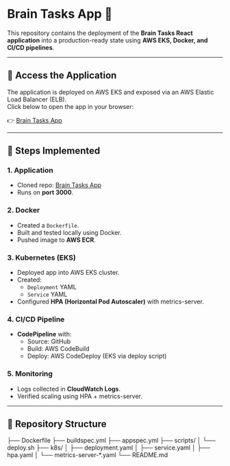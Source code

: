 # Brain Tasks App 🚀

This repository contains the deployment of the **Brain Tasks React application** into a production-ready state using **AWS EKS, Docker, and CI/CD pipelines**.

---

## 🔹 Access the Application
The application is deployed on AWS EKS and exposed via an AWS Elastic Load Balancer (ELB).  
Click below to open the app in your browser:

👉 [Brain Tasks App](http://a495cbc6fa5da4838b0165958ba9bf6d-1165788814.ap-south-1.elb.amazonaws.com)

---

## 🔹 Steps Implemented

### 1. Application
- Cloned repo: [Brain Tasks App](https://github.com/Vennilavan12/Brain-Tasks-App.git)
- Runs on **port 3000**.

### 2. Docker
- Created a `Dockerfile`.
- Built and tested locally using Docker.
- Pushed image to **AWS ECR**.

### 3. Kubernetes (EKS)
- Deployed app into AWS EKS cluster.
- Created:
  - `Deployment` YAML  
  - `Service` YAML  
- Configured **HPA (Horizontal Pod Autoscaler)** with metrics-server.

### 4. CI/CD Pipeline
- **CodePipeline** with:
  - Source: GitHub  
  - Build: AWS CodeBuild  
  - Deploy: AWS CodeDeploy (EKS via deploy script)  

### 5. Monitoring
- Logs collected in **CloudWatch Logs**.
- Verified scaling using HPA + metrics-server.

---

## 🔹 Repository Structure
├── Dockerfile
├── buildspec.yml
├── appspec.yml
├── scripts/
│ └── deploy.sh
├── k8s/
│ ├── deployment.yaml
│ ├── service.yaml
│ ├── hpa.yaml
│ └── metrics-server-*.yaml
└── README.md
